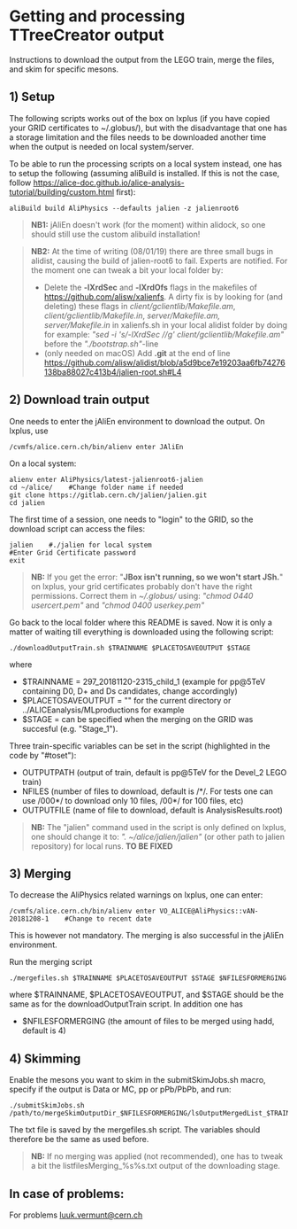 # Getting and processing TTreeCreator output

Instructions to download the output from the LEGO train, merge the files, and skim for specific mesons.

## 1) Setup

The following scripts works out of the box on lxplus (if you have copied your GRID certificates to ~/.globus/), but with the disadvantage that one has a storage limitation and the files needs to be downloaded another time when the output is needed on local system/server. 

To be able to run the processing scripts on a local system instead, one has to setup the following (assuming aliBuild is installed. If this is not the case, follow https://alice-doc.github.io/alice-analysis-tutorial/building/custom.html first):
```
aliBuild build AliPhysics --defaults jalien -z jalienroot6
```
> **NB1:** jAliEn doesn't work (for the moment) within alidock, so one should still use the custom alibuild installation!

> **NB2:** At the time of writing (08/01/19) there are three small bugs in alidist, causing the build of jalien-root6 to fail. Experts are notified. For the moment one can tweak a bit your local folder by:
> * Delete the **-lXrdSec** and **-lXrdOfs** flags in the makefiles of https://github.com/alisw/xalienfs. A dirty fix is by looking for (and deleting) these flags in *client/gclientlib/Makefile.am*, *client/gclientlib/Makefile.in*, *server/Makefile.am, server/Makefile.in* in xalienfs.sh in your local alidist folder by doing for example: *"sed  -i 's/-lXrdSec //g' client/gclientlib/Makefile.am"* before the *"./bootstrap.sh"*-line
> * (only needed on macOS) Add **.git** at the end of line https://github.com/alisw/alidist/blob/a5d9bce7e19203aa6fb74276138ba88027c413b4/jalien-root.sh#L4

## 2) Download train output

One needs to enter the jAliEn environment to download the output. On lxplus, use
```
/cvmfs/alice.cern.ch/bin/alienv enter JAliEn
```
On a local system:
```
alienv enter AliPhysics/latest-jalienroot6-jalien
cd ~/alice/    #Change folder name if needed
git clone https://gitlab.cern.ch/jalien/jalien.git
cd jalien
```
The first time of a session, one needs to "login" to the GRID, so the download script can access the files:
```
jalien    #./jalien for local system
#Enter Grid Certificate password
exit
```
> **NB:** If you get the error: "**JBox isn't running, so we won't start JSh.**" on lxplus, your grid certificates probably don't have the right permissions. Correct them in *~/.globus/* using: *"chmod 0440 usercert.pem"* and *"chmod 0400 userkey.pem"*

Go back to the local folder where this README is saved. Now it is only a matter of waiting till everything is downloaded using the following script:
```
./downloadOutputTrain.sh $TRAINNAME $PLACETOSAVEOUTPUT $STAGE
```
where 
* $TRAINNAME = 297_20181120-2315_child_1 (example for pp@5TeV containing D0, D+ and Ds candidates, change accordingly)
* $PLACETOSAVEOUTPUT = "" for the current directory or ../ALICEanalysis/MLproductions for example
* $STAGE = can be specified when the merging on the GRID was succesful (e.g. "Stage_1").

Three train-specific variables can be set in the script (highlighted in the code by "#toset"):
* OUTPUTPATH       (output of train, default is pp@5TeV for the Devel_2 LEGO train)
* NFILES       (number of files to download, default is /&#42;/. For tests one can use /000&#42;/ to download only 10 files, /00&#42;/ for 100 files, etc)
* OUTPUTFILE       (name of file to download, default is AnalysisResults.root)
> **NB:** The "jalien" command used in the script is only defined on lxplus, one should change it to: *". ~/alice/jalien/jalien"* (or other path to jalien repository) for local runs. **TO BE FIXED**

## 3) Merging

To decrease the AliPhysics related warnings on lxplus, one can enter:
```
/cvmfs/alice.cern.ch/bin/alienv enter VO_ALICE@AliPhysics::vAN-20181208-1    #Change to recent date
```
This is however not mandatory. The merging is also successful in the jAliEn environment.

Run the merging script
```
./mergefiles.sh $TRAINNAME $PLACETOSAVEOUTPUT $STAGE $NFILESFORMERGING
```
where $TRAINNAME, $PLACETOSAVEOUTPUT, and $STAGE should be the same as for the downloadOutputTrain script. In addition one has
* $NFILESFORMERGING   (the amount of files to be merged using hadd, default is 4)

## 4) Skimming

Enable the mesons you want to skim in the submitSkimJobs.sh macro, specify if the output is Data or MC, pp or pPb/PbPb, and run:
```
./submitSkimJobs.sh /path/to/mergeSkimOutputDir_$NFILESFORMERGING/lsOutputMergedList_$TRAINNAME$STAGE.txt
```
The txt file is saved by the mergefiles.sh script. The variables should therefore be the same as used before. 
> **NB:** If no merging was applied (not recommended), one has to tweak a bit the listfilesMerging_%s%s.txt output of the downloading stage.

## In case of problems:

For problems luuk.vermunt@cern.ch
